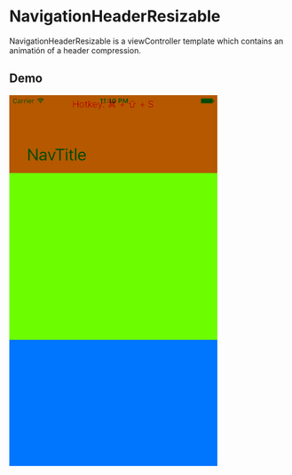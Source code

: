 # NavigationHeaderResizable

NavigationHeaderResizable is a viewController template which contains an animatión of a header compression.

## Demo

![Demo GIF](Images/NavigationHeaderResizable.gif)
